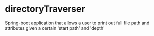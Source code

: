 # directoryTraverser
Spring-boot application that allows a user to print out full file path and attributes given a certain 'start path' and 'depth'
